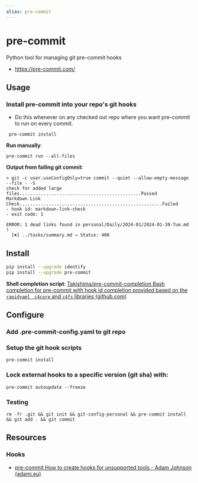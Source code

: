 ```yaml
---
alias: pre-commit
---
```

# pre-commit

Python tool for managing git pre-commit hooks

- https://pre-commit.com/

## Usage

### Install pre-commit into your repo's git hooks

- Do this whenever on any checked out repo where you want pre-commit to run on every commit.
```shell
 pre-commit install
```

**Run manually**:
```shell
pre-commit run --all-files
```

**Output from failing git commit**:
```
> git -c user.useConfigOnly=true commit --quiet --allow-empty-message --file - -S
check for added large files..............................................Passed
Markdown Link Check......................................................Failed
- hook id: markdown-link-check
- exit code: 1

ERROR: 1 dead links found in personal/Daily/2024-01/2024-01-30-Tue.md !
  [✖] ../tasks/summary.md → Status: 400
```

## Install

```bash
pip install --upgrade identify
pip install --upgrade pre-commit
```

**Shell completion script**: [Takishima/pre-commit-completion Bash completion for pre-commit with hook id completion provided based on the `rapidyaml` , `c4core` and `c4fs` libraries (github.com)](https://github.com/Takishima/pre-commit-completion)
## Configure

### Add .pre-commit-config.yaml to git repo



### Setup the git hook scripts

```shell
pre-commit install
```


### Lock external hooks to a specific version (git sha) with:

```shell
pre-commit autoupdate --freeze
```

### Testing

```shell
rm -fr .git && git init && git-config-personal && pre-commit install && git add . && git commit
```

## Resources

### Hooks

- [pre-commit How to create hooks for unsupported tools - Adam Johnson (adamj.eu)](https://adamj.eu/tech/2023/02/09/pre-commit-hooks-unsupported-tools/)